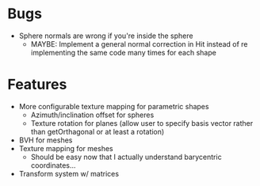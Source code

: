 # Bugs
* Sphere normals are wrong if you're inside the sphere
  * MAYBE: Implement a general normal correction in Hit instead of re implementing the same code many times for each shape

# Features
* More configurable texture mapping for parametric shapes
  * Azimuth/inclination offset for spheres
  * Texture rotation for planes (allow user to specify basis vector rather than getOrthagonal or at least a rotation)
* BVH for meshes
* Texture mapping for meshes
  * Should be easy now that I actually understand barycentric coordinates...
* Transform system w/ matrices
